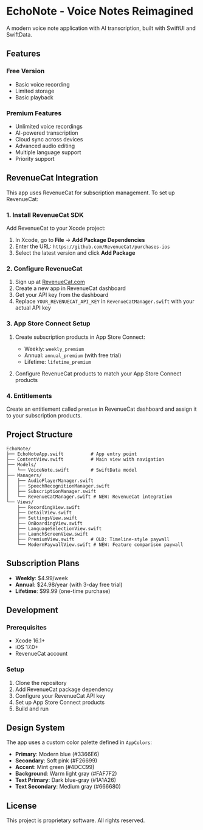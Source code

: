# EchoNote - Voice Notes Reimagined

A modern voice note application with AI transcription, built with SwiftUI and SwiftData.

## Features

### Free Version
- Basic voice recording
- Limited storage
- Basic playback

### Premium Features
- Unlimited voice recordings
- AI-powered transcription
- Cloud sync across devices
- Advanced audio editing
- Multiple language support
- Priority support

## RevenueCat Integration

This app uses RevenueCat for subscription management. To set up RevenueCat:

### 1. Install RevenueCat SDK

Add RevenueCat to your Xcode project:

1. In Xcode, go to **File** → **Add Package Dependencies**
2. Enter the URL: `https://github.com/RevenueCat/purchases-ios`
3. Select the latest version and click **Add Package**

### 2. Configure RevenueCat

1. Sign up at [RevenueCat.com](https://www.revenuecat.com)
2. Create a new app in RevenueCat dashboard
3. Get your API key from the dashboard
4. Replace `YOUR_REVENUECAT_API_KEY` in `RevenueCatManager.swift` with your actual API key

### 3. App Store Connect Setup

1. Create subscription products in App Store Connect:
   - Weekly: `weekly_premium`
   - Annual: `annual_premium` (with free trial)
   - Lifetime: `lifetime_premium`

2. Configure RevenueCat products to match your App Store Connect products

### 4. Entitlements

Create an entitlement called `premium` in RevenueCat dashboard and assign it to your subscription products.

## Project Structure

```
EchoNote/
├── EchoNoteApp.swift          # App entry point
├── ContentView.swift          # Main view with navigation
├── Models/
│   └── VoiceNote.swift        # SwiftData model
├── Managers/
│   ├── AudioPlayerManager.swift
│   ├── SpeechRecognitionManager.swift
│   ├── SubscriptionManager.swift
│   └── RevenueCatManager.swift # NEW: RevenueCat integration
└── Views/
    ├── RecordingView.swift
    ├── DetailView.swift
    ├── SettingsView.swift
    ├── OnBoardingView.swift
    ├── LanguageSelectionView.swift
    ├── LaunchScreenView.swift
    ├── PremiumView.swift      # OLD: Timeline-style paywall
    └── ModernPaywallView.swift # NEW: Feature comparison paywall
```

## Subscription Plans

- **Weekly**: $4.99/week
- **Annual**: $24.98/year (with 3-day free trial)
- **Lifetime**: $99.99 (one-time purchase)

## Development

### Prerequisites
- Xcode 16.1+
- iOS 17.0+
- RevenueCat account

### Setup
1. Clone the repository
2. Add RevenueCat package dependency
3. Configure your RevenueCat API key
4. Set up App Store Connect products
5. Build and run

## Design System

The app uses a custom color palette defined in `AppColors`:

- **Primary**: Modern blue (#3366E6)
- **Secondary**: Soft pink (#F26699)
- **Accent**: Mint green (#4DCC99)
- **Background**: Warm light gray (#FAF7F2)
- **Text Primary**: Dark blue-gray (#1A1A26)
- **Text Secondary**: Medium gray (#666680)

## License

This project is proprietary software. All rights reserved. 